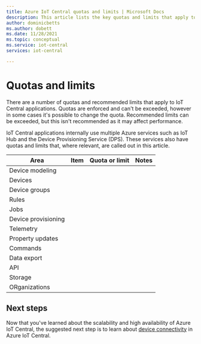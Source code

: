 ```yaml
---
title: Azure IoT Central quotas and limits | Microsoft Docs
description: This article lists the key quotas and limits that apply to an IoT CEntral application.
author: dominicbetts
ms.author: dobett
ms.date: 11/28/2021
ms.topic: conceptual
ms.service: iot-central
services: iot-central

---
```


# Quotas and limits

There are a number of quotas and recommended limits that apply to IoT Central applications. Quotas are enforced and can't be exceeded, however in some cases it's possible to change the quota. Recommended limits can be exceeded, but this isn't recommended as it may affect performance.

IoT Central applications internally use multiple Azure services such as IoT Hub and the Device Provisioning Service (DPS). These services also have quotas and limits that, where relevant, are called out in this article.

| Area                | Item | Quota or limit | Notes |
| ------------------- | ---- | -------------- | ----- |
| Device modeling     |  |  |  |  |
| Devices             |  |  |  |  |
| Device groups       |  |  |  |  |
| Rules               |  |  |  |  |
| Jobs                |  |  |  |  |
| Device provisioning |  |  |  |  |
| Telemetry           |  |  |  |  |
| Property updates    |  |  |  |  |
| Commands            |  |  |  |  |
| Data export         |  |  |  |  |
| API                 |  |  |  |  |
| Storage             |  |  |  |  |
| ORganizations       |  |  |  |  |

## Next steps

<!-- TODO: Fix the next steps -->
Now that you've learned about the scalability and high availability of Azure IoT Central, the suggested next step is to learn about [device connectivity](concepts-get-connected.md) in Azure IoT Central.
